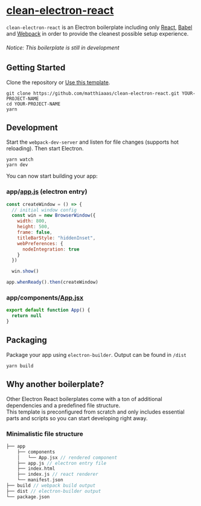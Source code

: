 # [clean-electron-react](https://github.com/matthiaaas/clean-electron-react)

`clean-electron-react` is an Electron boilerplate including only [React](https://github.com/electron/electron), [Babel](https://github.com/babel/babel) and [Webpack](https://github.com/webpack/webpack) in order to provide the cleanest possible setup experience.

###### Notice: This boilerplate is still in development

## Getting Started

Clone the repository or [Use this template](https://github.com/matthiaaas/clean-electron-react/generate).

```
git clone https://github.com/matthiaaas/clean-electron-react.git YOUR-PROJECT-NAME
cd YOUR-PROJECT-NAME
yarn
```

## Development

Start the `webpack-dev-server` and listen for file changes (supports hot reloading). Then start Electron.

```
yarn watch
yarn dev
```

You can now start building your app:

### app/[app.js](https://github.com/matthiaaas/clean-electron-react/tree/master/app/app.js) (electron entry)

```js
const createWindow = () => {
  // initial window config
  const win = new BrowserWindow({
    width: 800,
    height: 500,
    frame: false,
    titleBarStyle: "hiddenInset",
    webPreferences: {
      nodeIntegration: true
    }
  })

  win.show()

app.whenReady().then(createWindow)
```

### app/components/[App.jsx](https://github.com/matthiaaas/clean-electron-react/tree/master/app/components/App.jsx)

```js
export default function App() {
  return null
}
```

## Packaging

Package your app using `electron-builder`. Output can be found in `/dist`

```
yarn build
```

## Why another boilerplate?

Other Electron React boilerplates come with a ton of additional dependencies and a predefined file structure.</br>
This template is preconfigured from scratch and only includes essential parts and scripts so you can start developing right away.

### Minimalistic file structure

```c
├── app
    ├── components
    │   └── App.jsx // rendered component
    ├── app.js // electron entry file
    ├── index.html
    ├── index.js // react renderer
    └── manifest.json
├── build // webpack build output
├── dist // electron-builder output
└── package.json
```
